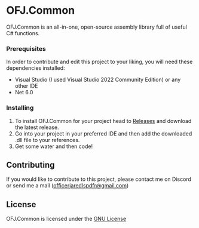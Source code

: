 # OFJ.Common

OFJ.Common is an all-in-one, open-source assembly library full of useful C# functions.

### Prerequisites

In order to contribute and edit this project to your liking, you will need these dependencies installed:

- Visual Studio (I used Visual Studio 2022 Community Edition) or any other IDE
- Net 6.0

### Installing

1. To install OFJ.Common for your project head to [Releases](https://github.com/XibblEDK/OFJ.Common/releases) and download the latest release.
2. Go into your project in your preferred IDE and then add the downloaded .dll file to your references.
3. Get some water and then code!

## Contributing

If you would like to contribute to this project, please contact me on Discord or send me a mail (officerjaredlspdfr@gmail.com)

## License

OFJ.Common is licensed under the [GNU License](LICENSE)
